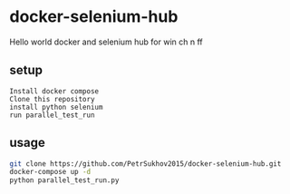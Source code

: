 # docker-selenium-hub
Hello world docker and selenium hub for win ch n ff
## setup
```
Install docker compose
Clone this repository
install python selenium
run parallel_test_run
```

## usage
```sh
git clone https://github.com/PetrSukhov2015/docker-selenium-hub.git
docker-compose up -d
python parallel_test_run.py
```



      
